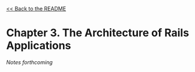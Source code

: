 [&lt;&lt; Back to the README](README.md)

# Chapter 3. The Architecture of Rails Applications

*Notes forthcoming*